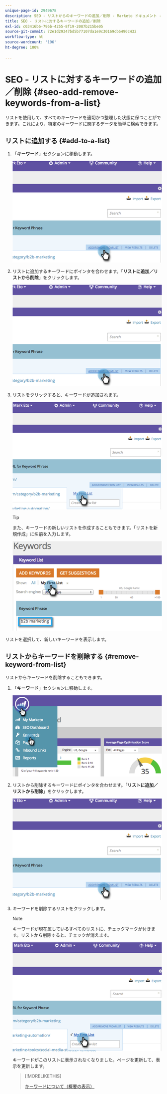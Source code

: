 ```yaml
---
unique-page-id: 2949678
description: SEO - リストからのキーワードの追加／削除 - Marketo ドキュメント - 製品ドキュメント
title: SEO - リストに対するキーワードの追加／削除
exl-id: c03416b6-796b-4255-8f19-2087b215be05
source-git-commit: 72e1d29347bd5b77107da1e9c30169cb6490c432
workflow-type: ht
source-wordcount: '196'
ht-degree: 100%

---
```


# SEO - リストに対するキーワードの追加／削除 {#seo-add-remove-keywords-from-a-list}

リストを使用して、すべてのキーワードを適切かつ整理した状態に保つことができます。これにより、特定のキーワードに関するデータを簡単に検索できます。

## リストに追加する {#add-to-a-list}

1. 「**キーワード**」セクションに移動します。

   ![](assets/image2014-9-18-11-3a48-3a36.png)

1. リストに追加するキーワードにポインタを合わせます。「**リストに追加／リストから削除**」をクリックします。

   ![](assets/image2014-9-18-11-3a48-3a42.png)

1. リストをクリックすると、キーワードが追加されます。

   ![](assets/image2014-9-18-11-3a48-3a47.png)

   >[!TIP]
   >
   >また、キーワードの新しいリストを作成することもできます。「リストを新規作成」に名前を入力します。

   ![](assets/image2014-9-18-11-3a49-3a16.png)

リストを選択して、新しいキーワードを表示します。

## リストからキーワードを削除する {#remove-keyword-from-list}

リストからキーワードを削除することもできます。

1. 「**キーワード**」セクションに移動します。

   ![](assets/image2014-9-18-11-3a49-3a55.png)

1. リストから削除するキーワードにポインタを合わせます。「**リストに追加／リストから削除**」をクリックします。

   ![](assets/image2014-9-18-11-3a50-3a4.png)

1. キーワードを削除するリストをクリックします。

   >[!NOTE]
   >
   >キーワードが現在属しているすべてのリストに、チェックマークが付きます。リストから削除すると、チェックが消えます。

   ![](assets/image2014-9-18-11-3a50-3a41.png)

   キーワードがこのリストに表示されなくなりました。ページを更新して、表示を更新します。

   >[!MORELIKETHIS]
   >
   >[キーワードについて（概要の表示）](/help/marketo/product-docs/additional-apps/seo/keywords/seo-understanding-keywords.md)
